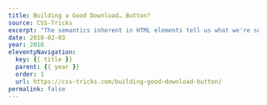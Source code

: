 ```yaml
---
title: Building a Good Download… Button?
source: CSS-Tricks
excerpt: "The semantics inherent in HTML elements tell us what we're supposed to use them for. Need a heading? You'll want a heading element. Want a paragraph? Our trusty friend p is here, loyal as ever. Want a download? Well, you're going to want… hmm"
date: 2018-02-03
year: 2018
eleventyNavigation:
  key: {{ title }}
  parent: {{ year }}
  order: 1
  url: https://css-tricks.com/building-good-download-button/
permalink: false
---
```

